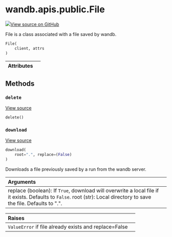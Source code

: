 # wandb.apis.public.File

[![](https://www.tensorflow.org/images/GitHub-Mark-32px.png)View source on GitHub](https://www.github.com/wandb/client/tree/v0.10.33/wandb/apis/public.py#L1662-L1765)

File is a class associated with a file saved by wandb.

```python
File(
    client, attrs
)
```

| Attributes |  |
| :--- | :--- |


## Methods

### `delete` <a id="delete"></a>

[View source](https://www.github.com/wandb/client/tree/v0.10.33/wandb/apis/public.py#L1745-L1758)

```python
delete()
```

### `download` <a id="download"></a>

[View source](https://www.github.com/wandb/client/tree/v0.10.33/wandb/apis/public.py#L1722-L1743)

```python
download(
    root=".", replace=(False)
)
```

Downloads a file previously saved by a run from the wandb server.

| Arguments |  |
| :--- | :--- |
| replace \(boolean\): If `True`, download will overwrite a local file if it exists. Defaults to `False`. root \(str\): Local directory to save the file. Defaults to ".". |  |

| Raises |  |
| :--- | :--- |
| `ValueError` if file already exists and replace=False |  |

